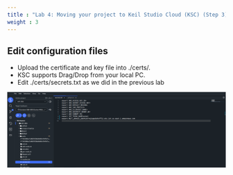 ```yaml
---
title : "Lab 4: Moving your project to Keil Studio Cloud (KSC) (Step 3)"
weight : 3
---
```


## Edit configuration files

- Upload the certificate and key file into ./certs/.
- KSC supports Drag/Drop from your local PC.
- Edit ./certs/secrets.txt as we did in the previous lab

![secrets](/static/secrets.png)
